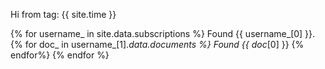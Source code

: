 Hi from tag: {{ site.time }}

{% for username_ in site.data.subscriptions %}
Found {{ username_[0] }}. 
{% for doc_ in username_[1]._data.documents %} Found {{ doc_[0] }} {% endfor%}
{% endfor %}
